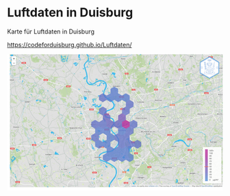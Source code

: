 # Luftdaten in Duisburg

Karte für Luftdaten in Duisburg

https://codeforduisburg.github.io/Luftdaten/

<p align="center"><img src="https://raw.githubusercontent.com/codeforduisburg/Luftdaten/master/screenshot.png"></p>
